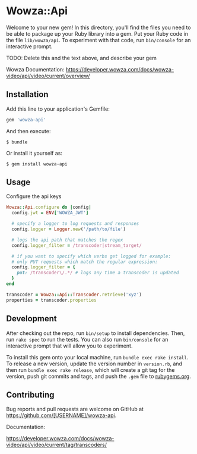 # Wowza::Api

Welcome to your new gem! In this directory, you'll find the files you need to be able to package up your Ruby library into a gem. Put your Ruby code in the file `lib/wowza/api`. To experiment with that code, run `bin/console` for an interactive prompt.

TODO: Delete this and the text above, and describe your gem

Wowza Documentation: https://developer.wowza.com/docs/wowza-video/api/video/current/overview/

## Installation

Add this line to your application's Gemfile:

```ruby
gem 'wowza-api'
```

And then execute:

    $ bundle

Or install it yourself as:

    $ gem install wowza-api

## Usage

Configure the api keys

```ruby
Wowza::Api.configure do |config|
  config.jwt = ENV['WOWZA_JWT']

  # specify a logger to log requests and responses
  config.logger = Logger.new('/path/to/file')

  # logs the api path that matches the regex
  config.logger_filter = /transcoder|stream_target/ 

  # if you want to specify which verbs get logged for example:
  # only PUT requests which match the regular expression:
  config.logger_filter = {
    put: /transcoder\/.*/ # logs any time a transcoder is updated
  }
end
```

```ruby
transcoder = Wowza::Api::Transcoder.retrieve('xyz')
properties = transcoder.properties
```

## Development

After checking out the repo, run `bin/setup` to install dependencies. Then, run `rake spec` to run the tests. You can also run `bin/console` for an interactive prompt that will allow you to experiment.

To install this gem onto your local machine, run `bundle exec rake install`. To release a new version, update the version number in `version.rb`, and then run `bundle exec rake release`, which will create a git tag for the version, push git commits and tags, and push the `.gem` file to [rubygems.org](https://rubygems.org).

## Contributing

Bug reports and pull requests are welcome on GitHub at https://github.com/[USERNAME]/wowza-api.

Documentation:

https://developer.wowza.com/docs/wowza-video/api/video/current/tag/transcoders/
